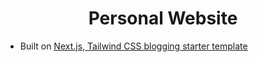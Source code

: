 <h1 align="center">Personal Website</h1>


- Built on [Next.js, Tailwind CSS blogging starter template](https://github.com/timlrx/tailwind-nextjs-starter-blog) 
